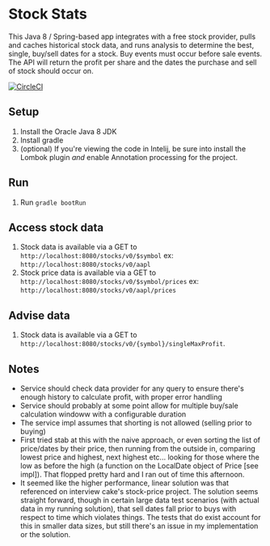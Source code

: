 # Stock Stats

This Java 8 / Spring-based app integrates with a free stock provider, pulls and caches historical stock
data, and runs analysis to determine the best, single, buy/sell dates for a stock. Buy events must occur
before sale events. The API will return the profit per share and the dates the purchase and sell of stock
should occur on.

[![CircleCI](https://circleci.com/gh/joshdurbin/spring-stock-stats.svg?style=svg)](https://circleci.com/gh/joshdurbin/spring-stock-stats)

## Setup

1. Install the Oracle Java 8 JDK
2. Install gradle
3. (optional) If you're viewing the code in Intelij, be sure into install the Lombok plugin *and* enable Annotation processing for the project.

## Run

1. Run `gradle bootRun`

## Access stock data

1. Stock data is available via a GET to `http://localhost:8080/stocks/v0/$symbol` ex: `http://localhost:8080/stocks/v0/aapl`
1. Stock price data is available via a GET to `http://localhost:8080/stocks/v0/$symbol/prices` ex: `http://localhost:8080/stocks/v0/aapl/prices`

## Advise data

1. Stock data is available via a GET to `http://localhost:8080/stocks/v0/{symbol}/singleMaxProfit`.

## Notes

- Service should check data provider for any query to ensure there's enough history to calculate profit, with proper error handling
- Service should probably at some point allow for multiple buy/sale calculation windoww with a configurable duration
- The service impl assumes that shorting is not allowed (selling prior to buying)
- First tried stab at this with the naive approach, or even sorting the list of price/dates by their price, then running from the outside in, comparing lowest price and highest, next highest etc... looking for those where the low as before the high (a function on the LocalDate object of Price [see impl]). That flopped pretty hard and I ran out of time this afternoon.
- It seemed like the higher performance, linear solution was that referenced on interview cake's stock-price project. The solution seems straight forward, though in certain large data test scenarios (with actual data in my running solution), that sell dates fall prior to buys with respect to time which violates things. The tests that do exist account for this in smaller data sizes, but still there's an issue in my implementation or the solution.
